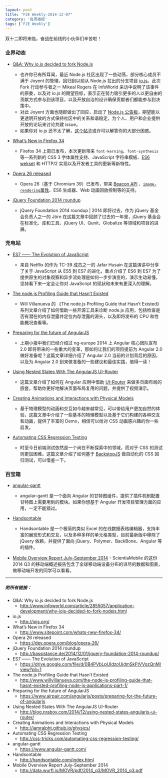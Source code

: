 ```yaml
---
layout: post
title: "F2E Weekly-2014-12-07"
category: '每周播报' 
tags: ['F2E Weekly']
---
```


双十二即将来临，奋战在前线的小伙伴们辛苦啦！


<!--more-->

### 业界动态

- [Q&A: Why io.js decided to fork Node.js](http://www.infoworld.com/article/2855057/application-development/why-iojs-decided-to-fork-nodejs.html)
	- 也许你已有所耳闻，最近 Node.js 社区出现了一些动荡，部分核心成员不满于 Joyent 的管理，回归到以前从 Node.js 拉出的分支项目 [io.js](http://iojs.org/)。此次 Fork 行动参与者之一 Mikeal Rogers 在 InfoWorld 采访中说明了该事件的原委，以及对 io.js 的期望目标，表示正在努力吸引更多的人以更自由的贡献方式参与到该项目，以及开放自治的设计确保贡献者们都能参与到决策中。
	- 对此 Joyent 方面也随即做出了回应，启动了 [Node.js 公告板](http://nodejs.org/about/advisory-board/)，期望能以更透明开放的方式保持社区中的关系和谐稳定，为个人、用户和企业提供开放的论坛来讨论共建 issue。
	- 如果你对 io.js 还不太了解，[这个帖子](https://gist.github.com/maxogden/d96123138522c84cdb25)或许可以解答你的大部分困惑。
	
- [What’s New in Firefox 34](http://www.sitepoint.com/whats-new-firefox-34/)	
	- Firefox 34 上周已发布，本次更新带来 `font-kerning`、`font-synthesis`等一系列新的 CSS 3 字体属性支持、JavaScript 字符串模板、[ES6 wekset](http://www.sitepoint.com/preparing-ecmascript-6-set-weakset/) 和 HTTP/2 实现以及开发者工具的更新等新特性。
	
- [Opera 26 released](https://dev.opera.com/blog/opera-26/)	
	- Opera 26（基于 Chromium 39）已发布，带来 [Beacon API](https://w3c.github.io/beacon/) 、[`image-rendering`属性](http://dev.w3.org/csswg/css-images-3/#the-image-rendering)、ES6 生成器、Web 动画回放控制等的支持。
	
- [jQuery Foundation 2014 roundup](http://bassistance.de/2014/12/01/jquery-foundation-2014-roundup/)
	-  jQuery Foundation 2014 roundup | 2014 即将过去，作为 jQuery 基金会负责人之一的 Jörn 在这篇文章中回顾了过去的一年里，jQuery 基金会在标准化、库和工具、jQuery UI、Qunit、Globalize 等领域和项目的进展。

### 充电站

- [ES7 —— The Evolution of JavaScript](https://drive.google.com/file/d/0B4PVbLpUIdzoUjdmSkFtVVozQnM/view?pli=1)
	- 来自 Netflix 的作为 TC-39 成员之一的 Jafar Husain 在这篇演讲中分享了关于 JavaScript 从 ES5 到 ES7 的进化，重点介绍了 ES6 到 ES7 为了提供原生的对象观察和异步流处理是如何一步步演变的，演示生动易懂，坚持看下来一定会让你对 JavaScript 的现状和未来有更深入的理解。
	
- [The node.js Profiling Guide that Hasn’t Existed](http://www.willvillanueva.com/the-node-js-profiling-guide-that-hasnt-existed-profiling-node-js-applications-part-1/)
	- Will Villanueva 的 《The node.js Profiling Guide that Hasn’t Existed》系列文章介绍了如何借助一些开源工具来诊断 node.js 应用，包括检查是否有潜在的内存泄露并定位内存泄露的源头，以及即将发布的 CPU 和性能概况查看等。
	
- [Preparing for the future of AngularJS](https://www.airpair.com/angularjs/posts/preparing-for-the-future-of-angularjs)
	- 上期小报中我们已经介绍过 ng-europe 2014 上 Angular 核心团队宣布 2.0 即将带来的一些重大的变革，那如何让我们的项目提前为 Angular 2.0 做好准备呢？这篇文章详细介绍了 Angular 2.0 当前的计划背后的原因，以及为 Angular 2.0 到来做准备的一些建议和最佳实践，值得一读！
	
- [Using Nested States With The AngularJS UI-Router](http://blog.nraboy.com/2014/12/using-nested-states-angularjs-ui-router/)
	- 这篇文章介绍了如何在 Angular 应用中借助 [UI-Router](https://github.com/angular-ui/ui-router) 来做多页面布局的嵌套，帮助你更好地解决页面布局复用的问题，并提供了视频演示。	
- [Creating Animations and Interactions with Physical Models](http://iamralpht.github.io/physics/)
	- 基于物理模型的动画和交互如今越来越常见，可以带给用户更加自然的体验，这篇文章中介绍了一些基本的物理模型以及基于它们构建的各种交互和动画，提供了丰富的 Demo，相信可以给对 CSS 动画感兴趣的你一些启发。
	
- [Automating CSS Regression Testing](http://css-tricks.com/automating-css-regression-testing/)	
	- 时至今日前端测试依然是一个尚在不断探索中的领域，而对于 CSS 的测试则更加困难。这篇文章介绍了如何基于 [BackstopJS](https://garris.github.io/BackstopJS/) 做自动化的 CSS 回归测试，可以借鉴一下。
	
### 百宝箱
	
- [angular-gantt](https://www.angular-gantt.com/)
	- angular-gantt 是一个面向 Angular 的甘特图组件，提供了插件机制配置甘特图上需要用到的模块。如果你想基于 Angular 开发项目管理方面的应用，一定不能错过。
	
- [Handsontable](http://handsontable.com/index.html)
	- Handsontable 是一个极简的类似 Excel 的在线数据表格编辑器，支持丰富的展现形式和交互，以及多种多样的单元格类型，目前最新版中移除了 jQuery 依赖，并提供了面向 jQuery、Polymer、BackBone、Angular 等的插件。
	
- [Mobile Overview Report July-September 2014](http://data.wurfl.io/MOVR/pdf/2014_q3/MOVR_2014_q3.pdf)	- ScientiaMobile 的这份 2014 Q3 的移动端概述报告包含了全球移动端设备分布的详尽的数据和图表，做移动端开发的同学可以看看。
	
---

##### 附所有链接：

- Q&A: Why io.js decided to fork Node.js
	- http://www.infoworld.com/article/2855057/application-development/why-iojs-decided-to-fork-nodejs.html
- io.js
	- http://iojs.org/
- What’s New in Firefox 34
	- http://www.sitepoint.com/whats-new-firefox-34/
- Opera 26 released
	- https://dev.opera.com/blog/opera-26/
- jQuery Foundation 2014 roundup
	- http://bassistance.de/2014/12/01/jquery-foundation-2014-roundup/
- ES7 —— The Evolution of JavaScript
	- https://drive.google.com/file/d/0B4PVbLpUIdzoUjdmSkFtVVozQnM/view?pli=1
- The node.js Profiling Guide that Hasn’t Existed
	- http://www.willvillanueva.com/the-node-js-profiling-guide-that-hasnt-existed-profiling-node-js-applications-part-1/
- Preparing for the future of AngularJS
	- https://www.airpair.com/angularjs/posts/preparing-for-the-future-of-angularjs	
- Using Nested States With The AngularJS UI-Router
	- http://blog.nraboy.com/2014/12/using-nested-states-angularjs-ui-router/
- Creating Animations and Interactions with Physical Models
	- http://iamralpht.github.io/physics/
- Automating CSS Regression Testing
	- http://css-tricks.com/automating-css-regression-testing/
- angular-gantt
	- https://www.angular-gantt.com/
- Handsontable
	- http://handsontable.com/index.html
- Mobile Overview Report July-September 2014
	- http://data.wurfl.io/MOVR/pdf/2014_q3/MOVR_2014_q3.pdf